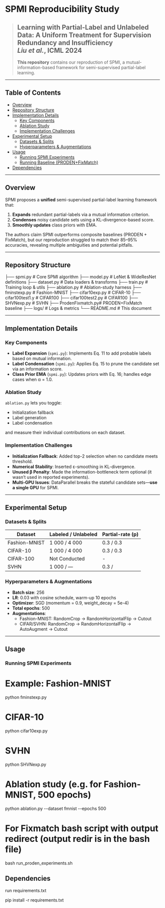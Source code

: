 # SPMI Reproducibility Study

> **Learning with Partial-Label and Unlabeled Data: A Uniform Treatment for Supervision Redundancy and Insufficiency**  
> *Liu et al.*, ICML 2024  
> ---------------------------  
> **This repository** contains our reproduction of SPMI, a mutual-information-based framework for semi-supervised partial-label learning. 

---

## Table of Contents

- [Overview](#overview)  
- [Repository Structure](#repository-structure)  
- [Implementation Details](#implementation-details)  
  - [Key Components](#key-components)  
  - [Ablation Study](#ablation-study)  
  - [Implementation Challenges](#implementation-challenges)  
- [Experimental Setup](#experimental-setup)  
  - [Datasets & Splits](#datasets--splits)  
  - [Hyperparameters & Augmentations](#hyperparameters--augmentations)  
- [Usage](#usage)  
  - [Running SPMI Experiments](#running-spmi-experiments)  
  - [Running Baseline (PRODEN+FixMatch)](#running-baseline-prodenfixmatch)  
- [Dependencies](#dependencies)  
---

## Overview

SPMI proposes a **unified** semi-supervised partial-label learning framework that:

1. **Expands** redundant partial-labels via a mutual information criterion.  
2. **Condenses** noisy candidate sets using a KL-divergence-based score.  
3. **Smoothly updates** class priors with EMA.

The authors claim SPMI outperforms composite baselines (PRODEN + FixMatch), but our reproduction struggled to match their 85–95% accuracies, revealing multiple ambiguities and potential pitfalls.

---

## Repository Structure
├── spmi.py # Core SPMI algorithm
├── model.py # LeNet & WideResNet definitions
├── dataset.py # Data loaders & transforms
├── train.py # Training loop & utils
├── ablation.py # Ablation-study harness
├── fminstexp.py # Fashion-MNIST
├── cifar10exp.py # CIFAR-10
├── cifar100test1.y # CIFAR100
├── cifar100test2.py # CIFAR100
├── SHVNexp.py # SVHN
├── ProdenFixmatch.py# PRODEN+FixMatch baseline
├── logs/ # Logs & metrics
└── README.md # This document


---

## Implementation Details

### Key Components

- **Label Expansion** (`spmi.py`): Implements Eq. 11 to add probable labels based on mutual information.  
- **Label Condensation** (`spmi.py`): Applies Eq. 15 to prune the candidate set via an information score.  
- **Class Prior EMA** (`spmi.py`): Updates priors with Eq. 16; handles edge cases when α = 1.0.  

### Ablation Study

`ablation.py` lets you toggle:
- Initialization fallback  
- Label generation  
- Label condensation  

and measure their individual contributions on each dataset.

### Implementation Challenges

- **Initialization Fallback**: Added top-2 selection when no candidate meets threshold.  
- **Numerical Stability**: Inserted ε-smoothing in KL-divergence.  
- **Unused β Penalty**: Made the information-bottleneck term optional (it wasn’t used in reported experiments).  
- **Multi-GPU Issues**: DataParallel breaks the stateful candidate sets—**use a single GPU** for SPMI.

---

## Experimental Setup

### Datasets & Splits

| Dataset        | Labeled / Unlabeled | Partial-rate (p) |
| -------------- | ------------------- | ---------------- |
| Fashion-MNIST  | 1 000 / 4 000       | 0.3  / 0.3       |
| CIFAR-10       | 1 000 / 4 000       | 0.3  / 0.3       |
| CIFAR-100      | Not Conducted       |     -            |
| SVHN           | 1 000 /  —          | 0.3  /           |

### Hyperparameters & Augmentations

- **Batch size**: 256  
- **LR**: 0.03 with cosine schedule, warm-up 10 epochs  
- **Optimizer**: SGD (momentum = 0.9, weight_decay = 5e-4)  
- **Total epochs**: 500  
- **Augmentations**:  
  - Fashion-MNIST: RandomCrop → RandomHorizontalFlip → Cutout  
  - CIFAR/SVHN: RandomCrop → RandomHorizontalFlip → AutoAugment → Cutout  

---

## Usage

### Running SPMI Experiments

# Example: Fashion-MNIST
python fminstexp.py

# CIFAR-10
python cifar10exp.py

# SVHN
python SHVNexp.py

# Ablation study (e.g. for Fashion-MNIST, 500 epochs)
python ablation.py --dataset fmnist --epochs 500

# For Fixmatch bash script with output redirect (output redir is in the bash file)
bash run_proden_experiments.sh

## Dependencies
run requirements.txt

pip install -r requirements.txt





